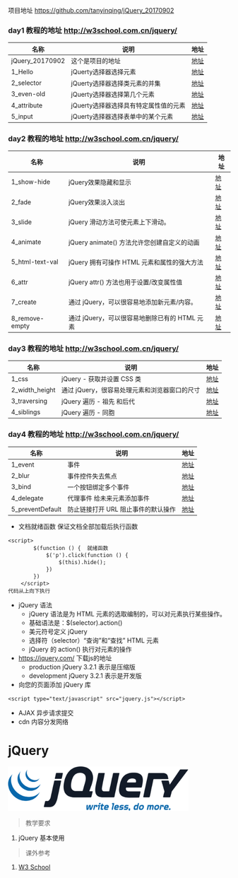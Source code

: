 
项目地址 https://github.com/tanyinqing/jQuery_20170902

### day1  教程的地址  http://w3school.com.cn/jquery/
|名称|说明|地址|
|---|---|---|
|jQuery_20170902|这个是项目的地址|[地址](https://github.com/tanyinqing/jQuery_20170902)|
|1_Hello|jQuerty选择器选择元素|[地址](https://github.com/tanyinqing/jQuery_20170902/blob/master/day1/1_Hello.html)|
|2_selector|jQuerty选择器选择类元素的并集|[地址](https://github.com/tanyinqing/jQuery_20170902/blob/master/day1/2_selector.html)|
|3_even-old|jQuerty选择器选择第几个元素|[地址](https://github.com/tanyinqing/jQuery_20170902/blob/master/day1/3_even-old.html)|
|4_attribute|jQuerty选择器选择具有特定属性值的元素|[地址](https://github.com/tanyinqing/jQuery_20170902/blob/master/day1/4_attribute.html)|
|5_input|jQuerty选择器选择表单中的某个元素|[地址](https://github.com/tanyinqing/jQuery_20170902/blob/master/day1/5_input.html)|

### day2  教程的地址  http://w3school.com.cn/jquery/
|名称|说明|地址|
|---|---|---|
|1_show-hide|jQuery效果隐藏和显示|[地址](https://github.com/tanyinqing/jQuery_20170902/blob/master/day2/1_show-hide.html)|
|2_fade|jQuery效果淡入淡出|[地址](https://github.com/tanyinqing/jQuery_20170902/blob/master/day2/2_fade.html)|
|3_slide|jQuery 滑动方法可使元素上下滑动。|[地址](https://github.com/tanyinqing/jQuery_20170902/blob/master/day2/3_slide.html)|
|4_animate|jQuery animate() 方法允许您创建自定义的动画|[地址](https://github.com/tanyinqing/jQuery_20170902/blob/master/day2/4_animate.html)|
|5_html-text-val|jQuery 拥有可操作 HTML 元素和属性的强大方法|[地址](https://github.com/tanyinqing/jQuery_20170902/blob/master/day2/5_html-text-val.html)|
|6_attr|jQuery attr() 方法也用于设置/改变属性值|[地址](https://github.com/tanyinqing/jQuery_20170902/blob/master/day2/6_attr.html)|
|7_create|通过 jQuery，可以很容易地添加新元素/内容。|[地址](https://github.com/tanyinqing/jQuery_20170902/blob/master/day2/7_create.html)|
|8_remove-empty|通过 jQuery，可以很容易地删除已有的 HTML 元素|[地址](https://github.com/tanyinqing/jQuery_20170902/blob/master/day2/8_remove-empty.html)|

### day3  教程的地址  http://w3school.com.cn/jquery/
|名称|说明|地址|
|---|---|---|
|1_css|jQuery - 获取并设置 CSS 类|[地址](https://github.com/tanyinqing/jQuery_20170902/blob/master/day3/1_css.html)|
|2_width_height|通过 jQuery，很容易处理元素和浏览器窗口的尺寸|[地址](https://github.com/tanyinqing/jQuery_20170902/blob/master/day3/2_width_height.html)|
|3_traversing|jQuery 遍历 - 祖先  和后代|[地址](https://github.com/tanyinqing/jQuery_20170902/blob/master/day3/3_traversing.html)|
|4_siblings|jQuery 遍历 - 同胞|[地址](https://github.com/tanyinqing/jQuery_20170902/blob/master/day3/4_siblings.html)|

### day4  教程的地址  http://w3school.com.cn/jquery/
|名称|说明|地址|
|---|---|---|
|1_event|事件|[地址](https://github.com/tanyinqing/jQuery_20170902/blob/master/day4/1_event.html)|
|2_blur|事件控件失去焦点|[地址](https://github.com/tanyinqing/jQuery_20170902/blob/master/day4/2_blur.html)|
|3_bind|一个按钮绑定多个事件|[地址](https://github.com/tanyinqing/jQuery_20170902/blob/master/day4/3_bind.html)|
|4_delegate| 代理事件 给未来元素添加事件|[地址](https://github.com/tanyinqing/jQuery_20170902/blob/master/day4/4_delegate.html)|
|5_preventDefault|防止链接打开 URL   阻止事件的默认操作|[地址](https://github.com/tanyinqing/jQuery_20170902/blob/master/day4/5_preventDefault.html)|

- 文档就绪函数 保证文档全部加载后执行函数
```
<script>
        $(function () {  就绪函数
            $('p').click(function () {
                $(this).hide();
            })
        })
    </script>
代码从上向下执行
```

- jQuery 语法
    - jQuery 语法是为 HTML 元素的选取编制的，可以对元素执行某些操作。
    - 基础语法是：$(selector).action()
    - 美元符号定义 jQuery
    - 选择符（selector）“查询”和“查找” HTML 元素
    - jQuery 的 action() 执行对元素的操作
- https://jquery.com/ 下载js的地址
    - production jQuery 3.2.1 表示是压缩版
    - development jQuery 3.2.1  表示是开发版
- 向您的页面添加 jQuery 库   

```
<script type="text/javascript" src="jquery.js"></script>
``` 
- AJAX  异步请求提交
- cdn 内容分发网络 

# jQuery

<img src="../image/jquery/jQuery_logo.svg" title="jQuery" height="100">

> 教学要求

1. jQuery 基本使用

> 课外参考

1. [W3 School](http://www.w3schools.com/jquery/default.asp)